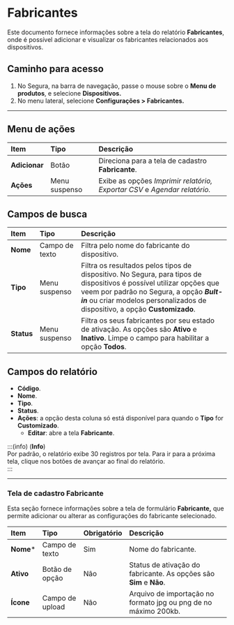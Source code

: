 # Fabricantes

Este documento fornece informações sobre a tela do relatório **Fabricantes**, onde é possível adicionar e visualizar os fabricantes relacionados aos dispositivos.

## Caminho para acesso

1. No Segura, na barra de navegação, passe o mouse sobre o **Menu de produtos**, e selecione **Dispositivos.**  
2. No menu lateral, selecione **Configurações > Fabricantes.**

---
## Menu de ações

| **Item** | **Tipo** | **Descrição** |
| :---- | :---- | :---- |
| **Adicionar** | Botão | Direciona para a tela de cadastro **Fabricante**. |
| **Ações** | Menu suspenso | Exibe as opções *Imprimir relatório, Exportar CSV* e *Agendar relatório.* |

## Campos de busca

| **Item** | **Tipo** | **Descrição** |
| :---- | :---- | :---- |
| **Nome** | Campo de texto | Filtra pelo nome do fabricante do dispositivo. |
| **Tipo** | Menu suspenso | Filtra os resultados pelos tipos de dispositivo. No Segura, para tipos de dispositivos é possível utilizar opções que veem por padrão no Segura, a opção ***Bult-in*** ou criar modelos personalizados de dispositivo, a opção **Customizado**. |
| **Status** | Menu suspenso | Filtra os seus fabricantes por seu estado de ativação. As opções são **Ativo** e **Inativo**. Limpe o campo para habilitar a opção **Todos**. |

## Campos do relatório

* **Código**.  
* **Nome**.  
* **Tipo**.  
* **Status**.  
* **Ações**: a opção desta coluna só está disponível para quando o **Tipo** for **Customizado**.  
  * **Editar**: abre a tela **Fabricante**.

:::(info) (**Info**)  
Por padrão, o relatório exibe 30 registros por tela. Para ir para a próxima tela, clique nos botões de avançar ao final do relatório.  
:::

---
### Tela de cadastro Fabricante

Esta seção fornece informações sobre a tela de formulário **Fabricante,** que permite adicionar ou alterar as configurações do fabricante selecionado.

| **Item** | **Tipo** | **Obrigatório** | **Descrição** |
| :---- | :---- | :---- | :---- |
| **Nome*** | Campo de texto | Sim | Nome do fabricante. |
| **Ativo** | Botão de opção | Não | Status de ativação do fabricante. As opções são **Sim** e **Não**. |
| **Ícone** | Campo de upload | Não | Arquivo de importação no formato jpg ou png de no máximo 200kb. |